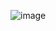 ![image](https://github.com/sanjaybala26/727722EUCD040-CC1-Q2/assets/151495717/0766e3b0-741a-461c-8caf-d354ba5cb29a)
